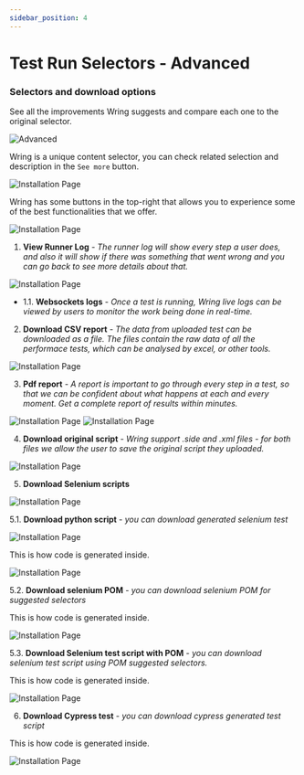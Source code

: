 ```yaml
---
sidebar_position: 4
---
```

# Test Run Selectors - Advanced

### Selectors and download options

See all the improvements Wring suggests and compare each one to the original selector.

![Advanced](/img/advancced.png)

Wring is a unique content selector, you can check related selection and description in the `See more` button.

![Installation Page](/img/suggest.png)

Wring has some buttons in the top-right that allows you to experience some of the best functionalities that we offer.

![Installation Page](/img/buttons.png)

1.  **View Runner Log** - *The runner log will show every step a user does, and also it will show if there was something that went wrong and you can go back to see more details about that.*

![Installation Page](/img/runnerlog.png)

  - 1.1. **Websockets logs** - *Once a test is running, Wring live logs can be viewed by users to monitor the work being done in real-time.*

2.  **Download CSV report** - *The data from uploaded test can be downloaded as a file. The files contain the raw data of all the performace tests, which can be analysed by excel, or other tools.*

![Installation Page](/img/excel.png)

3.  **Pdf report** - *A report is important to go through every step in a test, so that we can be confident about what happens at each and every moment. Get a complete report of results within minutes.*

![Installation Page](/img/report.png)
![Installation Page](/img/report1.png)

4. **Download original script** - *Wring support .side and .xml files - for both files we allow the user to save the original script they uploaded.* 

![Installation Page](/img/original.png)

 5. **Download Selenium scripts**

 ![Installation Page](/img/Select.png)

5.1. **Download python script** - *you can download generated selenium test*

![Installation Page](/img/python.png)

This is how code is generated inside. 

![Installation Page](/img/python1.png)

5.2. **Download selenium POM** - *you can download selenium POM for suggested selectors* 

This is how code is generated inside.

![Installation Page](/img/python2.png)

5.3. **Download Selenium test script with POM** - *you can download selenium test script using POM suggested selectors.* 

This is how code is generated inside.

![Installation Page](/img/python3.png)

6. **Download Cypress test** - *you can download cypress generated test script*

This is how code is generated inside.

![Installation Page](/img/cypress.png)

